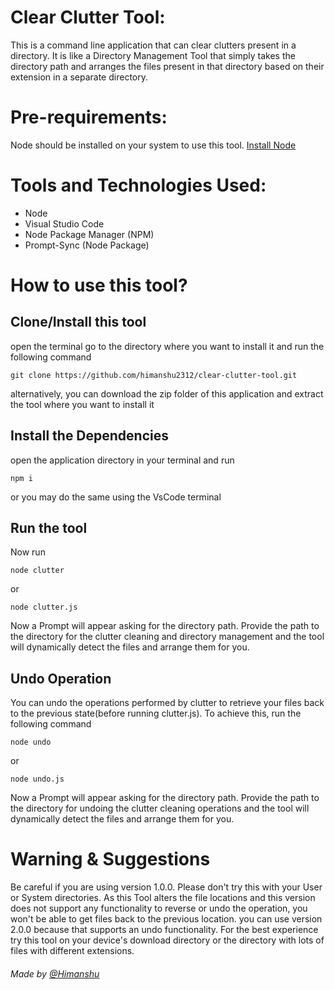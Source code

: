 # Clear Clutter Tool:
This is a command line application that can clear clutters present in a directory. It is like a Directory Management Tool that simply takes the directory path and arranges the files present in that directory based on their extension in a separate directory.

# Pre-requirements:
Node should be installed on your system to use this tool. [Install Node](https://nodejs.org/en/download)

# Tools and Technologies Used:
- Node
- Visual Studio Code
- Node Package Manager (NPM)
- Prompt-Sync (Node Package)

# How to use this tool?

## Clone/Install this tool
open the terminal go to the directory where you want to install it and run the following command
``````
git clone https://github.com/himanshu2312/clear-clutter-tool.git
``````
alternatively, you can download the zip folder of this application and extract the tool where you want to install it

## Install the Dependencies
open the application directory in your terminal and run
``````
npm i
``````
or you may do the same using the VsCode terminal

## Run the tool
Now run 
```````
node clutter
```````
or
```````
node clutter.js
```````
Now a Prompt will appear asking for the directory path. Provide the path to the directory for the clutter cleaning and directory management and the tool will dynamically detect the files and arrange them for you.

## Undo Operation
You can undo the operations performed by clutter to retrieve your files back to the previous state(before running clutter.js).
To achieve this, run the following command
```````
node undo
```````
or
```````
node undo.js
```````
Now a Prompt will appear asking for the directory path. Provide the path to the directory for undoing the clutter cleaning operations and the tool will dynamically detect the files and arrange them for you.

# Warning & Suggestions 
Be careful if you are using version 1.0.0. Please don't try this with your User or System directories. As this Tool alters the file locations and this version does not support any functionality to reverse or undo the operation, you won't be able to get files back to the previous location. you can use version 2.0.0 because that supports an undo functionality.
For the best experience try this tool on your device's download directory or the directory with lots of files with different extensions.

###### Made by [@Himanshu](https://www.linkedin.com/in/himanshu2312/)
